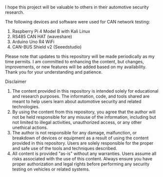 
I hope this project will be valuable to others in their automotive security research.

The following devices and software were used for CAN network testing:
1) Raspberry Pi 4 Model B with Kali Linux
2) RS485 CAN HAT (waveshare)
3) Arduino Uno R4 WiFi
4) CAN-BUS Shield v2 (Seeedstudio)


Please note that updates to this repository will be made periodically as my time permits. I am committed to enhancing the content, but changes, improvements, or new features will be added based on my availability. Thank you for your understanding and patience.













Disclaimer
1) The content provided in this repository is intended solely for educational and research purposes. The information, code, and tools shared are meant to help users learn about automotive security and related technologies.
2) By using the content from this repository, you agree that the author will not be held responsible for any misuse of the information, including but not limited to illegal activities, unauthorized access, or any other unethical actions.
3) The author is not responsible for any damage, malfunction, or breakdown of devices or equipment as a result of using the content provided in this repository. Users are solely responsible for the proper and safe use of the tools and techniques described.
4) All content is provided "as-is" without any warranties. Users assume all risks associated with the use of this content. Always ensure you have proper authorization and legal rights before performing any security testing on vehicles or related systems.
